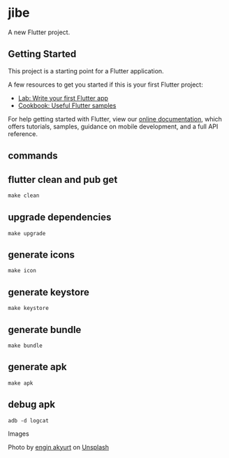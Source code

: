 # jibe

A new Flutter project.

## Getting Started

This project is a starting point for a Flutter application.

A few resources to get you started if this is your first Flutter project:

- [Lab: Write your first Flutter app](https://flutter.dev/docs/get-started/codelab)
- [Cookbook: Useful Flutter samples](https://flutter.dev/docs/cookbook)

For help getting started with Flutter, view our
[online documentation](https://flutter.dev/docs), which offers tutorials,
samples, guidance on mobile development, and a full API reference.

## commands

## flutter clean and pub get

```js
make clean
```

## upgrade dependencies

```node
make upgrade
```

## generate icons

```node
make icon
```

## generate keystore

```node
make keystore
```

## generate bundle

```node
make bundle
```

## generate apk

```node
make apk
```


## debug apk

```node
adb -d logcat
```

Images

<span>Photo by <a href="https://unsplash.com/@enginakyurt?utm_source=unsplash&amp;utm_medium=referral&amp;utm_content=creditCopyText">engin akyurt</a> on <a href="https://unsplash.com/s/photos/thumbs-up?utm_source=unsplash&amp;utm_medium=referral&amp;utm_content=creditCopyText">Unsplash</a></span>
